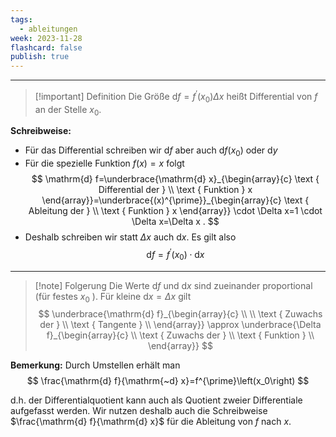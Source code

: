 ```yaml
---
tags:
  - ableitungen
week: 2023-11-28
flashcard: false
publish: true
---
```

***

> [!important] Definition
> Die Größe $\mathrm{d} f=f^{\prime}\left(x_0\right) \Delta x$ heißt Differential von $f$ an der Stelle $x_0$.

**Schreibweise:**
- Für das Differential schreiben wir $\mathrm{d} f$ aber auch $\mathrm{d} f\left(x_0\right)$ oder $\mathrm{d} y$
- Für die spezielle Funktion $f(x)=x$ folgt
$$
\mathrm{d} f=\underbrace{\mathrm{d} x}_{\begin{array}{c}
\text { Differential der } \\
\text { Funktion } x
\end{array}}=\underbrace{(x)^{\prime}}_{\begin{array}{c}
\text { Ableitung der } \\
\text { Funktion } x
\end{array}} \cdot \Delta x=1 \cdot \Delta x=\Delta x .
$$
- Deshalb schreiben wir statt $\Delta x$ auch $\mathrm{d} x$. Es gilt also
$$
\mathrm{d} f=f^{\prime}\left(x_0\right) \cdot \mathrm{d} x
$$
***

> [!note] Folgerung
> Die Werte $\mathrm{d} f$ und $\mathrm{d} x$ sind zueinander proportional (für festes $x_0$ ). Für kleine $\mathrm{d} x=\Delta x$ gilt
> $$
>\underbrace{\mathrm{d} f}_{\begin{array}{c} \\ \\
\text { Zuwachs der } \\
\text { Tangente } \\
\end{array}} \approx \underbrace{\Delta f}_{\begin{array}{c} \\
\text { Zuwachs der } \\
\text { Funktion } \\
\end{array}}
> $$

**Bemerkung:**
Durch Umstellen erhält man
$$
\frac{\mathrm{d} f}{\mathrm{~d} x}=f^{\prime}\left(x_0\right)
$$

d.h. der Differentialquotient kann auch als Quotient zweier Differentiale aufgefasst werden. Wir nutzen deshalb auch die Schreibweise $\frac{\mathrm{d} f}{\mathrm{d} x}$ für die Ableitung von $f$ nach $x$.